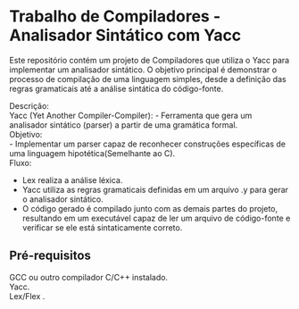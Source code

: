 # Trabalho de Compiladores - Analisador Sintático com Yacc
Este repositório contém um projeto de Compiladores que utiliza o Yacc para implementar um analisador sintático. O objetivo principal é demonstrar o processo de compilação de uma linguagem simples, desde a definição das regras gramaticais até a análise sintática do código-fonte.<br/>

Descrição:<br/>
Yacc (Yet Another Compiler-Compiler): - Ferramenta que gera um analisador sintático (parser) a partir de uma gramática formal.<br/>
Objetivo:<br/> - Implementar um parser capaz de reconhecer construções específicas de uma linguagem hipotética(Semelhante ao C).<br/>
Fluxo:<br/>
- Lex realiza a análise léxica.<br/>
- Yacc utiliza as regras gramaticais definidas em um arquivo .y para gerar o analisador sintático.<br/>
- O código gerado é compilado junto com as demais partes do projeto, resultando em um executável capaz de ler um arquivo de código-fonte e verificar se ele está sintaticamente correto.<br/>
## Pré-requisitos
GCC ou outro compilador C/C++ instalado.<br/>
Yacc.<br/>
Lex/Flex .<br/>
